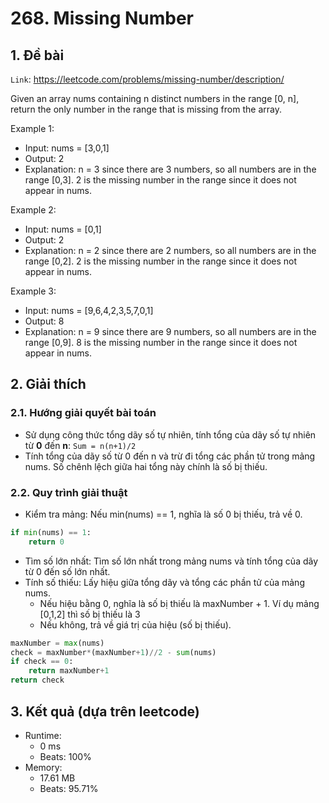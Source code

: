 # 268. Missing Number
## 1. Đề bài
`Link`: https://leetcode.com/problems/missing-number/description/

Given an array nums containing n distinct numbers in the range [0, n], return the only number in the range that is missing from the array.

Example 1:
- Input: nums = [3,0,1]
- Output: 2
- Explanation: n = 3 since there are 3 numbers, so all numbers are in the range [0,3]. 2 is the missing number in the range since it does not appear in nums.

Example 2:
- Input: nums = [0,1]
- Output: 2
- Explanation: n = 2 since there are 2 numbers, so all numbers are in the range [0,2]. 2 is the missing number in the range since it does not appear in nums.

Example 3:
- Input: nums = [9,6,4,2,3,5,7,0,1]
- Output: 8
- Explanation: n = 9 since there are 9 numbers, so all numbers are in the range [0,9]. 8 is the missing number in the range since it does not appear in nums.
## 2. Giải thích 
### 2.1. Hướng giải quyết bài toán
- Sử dụng công thức tổng dãy số tự nhiên, tính tổng của dãy số tự nhiên từ **0** đến **n**: ```Sum = n(n+1)/2```
- Tính tổng của dãy số từ 0 đến n và trừ đi tổng các phần tử trong mảng nums. Số chênh lệch giữa hai tổng này chính là số bị thiếu.
### 2.2. Quy trình giải thuật
- Kiểm tra mảng: Nếu min(nums) == 1, nghĩa là số 0 bị thiếu, trả về 0.
```python
if min(nums) == 1:
    return 0
```
- Tìm số lớn nhất: Tìm số lớn nhất trong mảng nums và tính tổng của dãy từ 0 đến số lớn nhất.
- Tính số thiếu: Lấy hiệu giữa tổng dãy và tổng các phần tử của mảng nums.
    + Nếu hiệu bằng 0, nghĩa là số bị thiếu là maxNumber + 1. Ví dụ mảng [0,1,2] thì số bị thiếu là 3
    + Nếu không, trả về giá trị của hiệu (số bị thiếu). 
```python
maxNumber = max(nums)
check = maxNumber*(maxNumber+1)//2 - sum(nums)
if check == 0:
    return maxNumber+1
return check
``` 
## 3. Kết quả (dựa trên leetcode)
- Runtime:
    + 0 ms
    + Beats: 100%
- Memory:
    + 17.61 MB
    + Beats: 95.71%